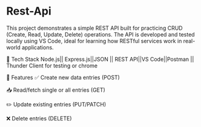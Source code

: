 # Rest-Api

This project demonstrates a simple REST API built for practicing CRUD (Create, Read, Update, Delete) operations. The API is developed and tested locally using VS Code, ideal for learning how RESTful services work in real-world applications.

🔧 Tech Stack
Node.js|| Express.js||JSON || REST API||VS Code||Postman || Thunder Client for testing or chrome

🚀 Features
✅ Create new data entries (POST)

📥 Read/fetch single or all entries (GET)

✏️ Update existing entries (PUT/PATCH)

❌ Delete entries (DELETE)

